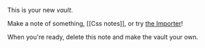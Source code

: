 This is your new *vault*.

Make a note of something, [[Css notes]], or try [the Importer](https://help.obsidian.md/Plugins/Importer)!

When you're ready, delete this note and make the vault your own.